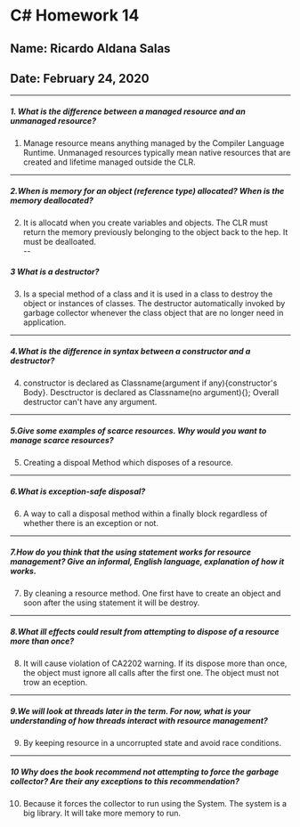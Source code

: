 # C# Homework 14
## Name: Ricardo Aldana Salas
## Date: February 24, 2020
---

##### 1. What is the difference between a managed resource and an unmanaged resource?
1. Manage resource means anything managed by the Compiler Language Runtime. Unmanaged resources typically mean native resources that are created and lifetime managed outside the CLR.
---
##### 2.When is memory for an object (reference type) allocated? When is the memory deallocated?
2.  It is allocatd when you create variables and objects. The CLR must return the memory previously belonging to the object back to the hep. It must be dealloated.  
--
##### 3 What is a destructor?
3. Is a special method of a class and it is used in a class to destroy the object or instances of classes. The destructor automatically  invoked by garbage collector whenever the class object that are no longer need in application.
---
##### 4.What is the difference in syntax between a constructor and a destructor?
4.  constructor is declared as Classname(argument if any){constructor's Body}. Desctructor is declared as Classname(no argument){}; Overall destructor can't have any argument.
---
##### 5.Give some examples of scarce resources. Why would you want to manage scarce resources?
5. Creating a dispoal Method which disposes of a resource.
---
##### 6.What is exception-safe disposal?
6. A way to call a disposal method within a finally block regardless of whether there is an exception or not.
---
##### 7.How do you think that the using statement works for resource management? Give an informal, English language, explanation of how it works.
7. By cleaning a resource method. One first have to create an object and soon after the using statement it will be destroy.
---
##### 8.What ill effects could result from attempting to dispose of a resource more than once?
8. It will cause violation of CA2202 warning. If its dispose more than once, the object must ignore all calls after the first one.  The object must not trow an eception.
---
##### 9.We will look at threads later in the term. For now, what is your understanding of how threads interact with resource management?
9. By keeping resource in a uncorrupted state and avoid race conditions.
---
##### 10 Why does the book recommend not attempting to force the garbage collector? Are their any exceptions to this recommendation?
10. Because it forces the collector to run using the System. The system is a big library. It will take more memory to run.
